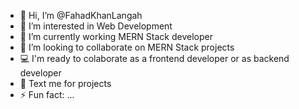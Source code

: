 - 👋 Hi, I’m @FahadKhanLangah
- 👀 I’m interested in Web Development 
- 🌱 I’m currently working MERN Stack developer
- 💞️ I’m looking to collaborate on MERN Stack projects
- 💻 I'm ready to colaborate as a frontend developer or as backend developer
- 💬 Text me for projects
- ⚡ Fun fact: ...

<!---

--->
